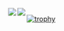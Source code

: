 <a href="https://github.com/anuraghazra/github-readme-stats">
  <img align="left" src="https://github-readme-stats.vercel.app/api?username=shimat&count_private=true&show_icons=true" />
</a>
<a href="https://github.com/anuraghazra/github-readme-stats">
  <img align="left" src="https://github-readme-stats.vercel.app/api/top-langs/?username=shimat&hide=html,c%2B%2B" />
</a>

[![trophy](https://github-profile-trophy.vercel.app/?username=shimat)](https://github.com/ryo-ma/github-profile-trophy)
